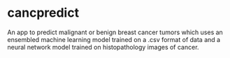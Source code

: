 # cancpredict
An app to predict malignant or benign breast cancer tumors which uses an ensembled machine learning model trained on a .csv format of data and a neural network model trained on histopathology images of cancer.
